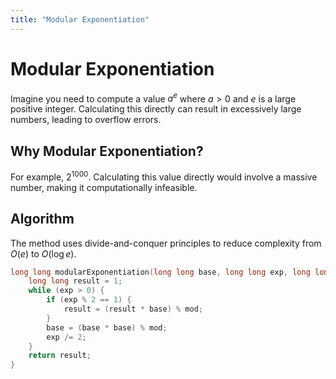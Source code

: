 ```yaml
---
title: "Modular Exponentiation"
---
```


# Modular Exponentiation

Imagine you need to compute a value $a^e$ where $a > 0$ and $e$ is a large positive integer. Calculating this directly can result in excessively large numbers, leading to overflow errors.

## Why Modular Exponentiation?

For example, $2^{1000}$. Calculating this value directly would involve a massive number, making it computationally infeasible.

## Algorithm
The method uses divide-and-conquer principles to reduce complexity from $O(e)$ to $O(\log e)$.

```cpp
long long modularExponentiation(long long base, long long exp, long long mod) {
    long long result = 1;
    while (exp > 0) {
        if (exp % 2 == 1) {
            result = (result * base) % mod;
        }
        base = (base * base) % mod;
        exp /= 2;
    }
    return result;
}
